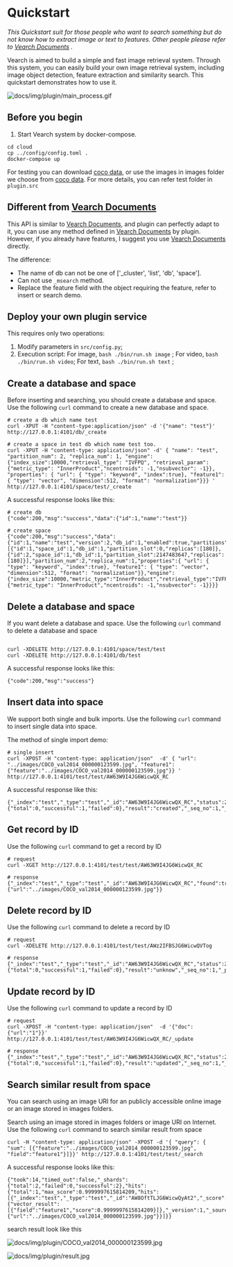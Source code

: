 # Quickstart

*This  Quickstart suit for those people who want to search something but do not know how to extract image or text to features. Other people please refer to [Vearch Documents](https://vearch.readthedocs.io/en/latest/index.html) .* 

Vearch is aimed to build a simple and fast image retrieval system. Through this system, you can easily build your own image retrieval system, including image object detection,  feature extraction and similarity search. This quickstart demonstrates how to use it.

![docs/img/plugin/main_process.gif](img/plugin/main_process.gif)



## Before you begin

1. Start Vearch system by docker-compose.
```shell
cd cloud
cp ../config/config.toml .
docker-compose up
```

 For testing you can download  [coco data](https://pjreddie.com/media/files/val2014.zip), or  use the images in images folder we choose from [coco data](https://pjreddie.com/media/files/val2014.zip). For more details, you can refer test folder in `plugin.src`

## Different from [Vearch Documents](https://vearch.readthedocs.io/en/latest/index.html)

This API is similar to [Vearch Documents](https://vearch.readthedocs.io/en/latest/index.html),  and plugin can perfectly adapt to it, you can use any method defined in [Vearch Documents](https://vearch.readthedocs.io/en/latest/index.html) by plugin. However, if you already have features, I suggest you use [Vearch Documents](https://vearch.readthedocs.io/en/latest/index.html) directly.

The difference:

- The name of db can not be one of  ['_cluster', 'list', 'db', 'space'].
- Can not use `_msearch` method.
- Replace the feature field with the object requiring the feature, refer to insert or search demo.


## Deploy your own plugin service

This requires only two operations:

1. Modify parameters in `src/config.py`;
2. Execution script:
    For image, `bash ./bin/run.sh image` ;
    For video, `bash ./bin/run.sh video`;
    For text, `bash ./bin/run.sh text` ;



## Create a database and space

Before inserting and searching, you should create a database and space. Use the following `curl` command to create a new database and space.

```shell
# create a db which name test
curl -XPUT -H "content-type:application/json" -d '{"name": "test"}' http://127.0.0.1:4101/db/_create

# create a space in test db which name test too.
curl -XPUT -H "content-type: application/json" -d' { "name": "test",
"partition_num": 2, "replica_num": 1, "engine":
{"index_size":10000,"retrieval_type": "IVFPQ", "retrieval_param": {"metric_type": "InnerProduct","ncentroids": -1,"nsubvector": -1}}, "properties": { "url": { "type": "keyword", "index":true}, "feature1": { "type": "vector", "dimension":512, "format": "normalization"}}} ' http://127.0.0.1:4101/space/test/_create
```

A successful response looks like this:

```shell
# create db
{"code":200,"msg":"success","data":{"id":1,"name":"test"}}

# create space
{"code":200,"msg":"success","data":{"id":1,"name":"test","version":2,"db_id":1,"enabled":true,"partitions":[{"id":1,"space_id":1,"db_id":1,"partition_slot":0,"replicas":[180]},{"id":2,"space_id":1,"db_id":1,"partition_slot":2147483647,"replicas":[180]}],"partition_num":2,"replica_num":1,"properties":{ "url": { "type": "keyword", "index":true}, "feature1": { "type": "vector", "dimension":512, "format": "normalization"}},"engine":{"index_size":10000,"metric_type":"InnerProduct","retrieval_type":"IVFPQ","retrieval_param":{"metric_type": "InnerProduct","ncentroids": -1,"nsubvector": -1}}}}
```



## Delete a database and space

If you want delete a database and space. Use the following `curl` command to delete a database and space

```shell

curl -XDELETE http://127.0.0.1:4101/space/test/test
curl -XDELETE http://127.0.0.1:4101/db/test
```

A successful response looks like this:

```shell
{"code":200,"msg":"success"}
```



## Insert data into space

We support both single and bulk imports. Use the following `curl` command to insert single data into space.

The method of single import demo:

```shell
# single insert
curl -XPOST -H "content-type: application/json"  -d' { "url": "../images/COCO_val2014_000000123599.jpg", "feature1":{"feature":"../images/COCO_val2014_000000123599.jpg"}} ' http://127.0.0.1:4101/test/test/AW63W9I4JG6WicwQX_RC

```

A successful response like this:

```shell
{"_index":"test","_type":"test","_id":"AW63W9I4JG6WicwQX_RC","status":201,"_version":1,"_shards":{"total":0,"successful":1,"failed":0},"result":"created","_seq_no":1,"_primary_term":1}
```

## Get record by ID

Use the following `curl` command to get a record by ID

```shell
# request
curl -XGET http://127.0.0.1:4101/test/test/AW63W9I4JG6WicwQX_RC

# response
{"_index":"test","_type":"test","_id":"AW63W9I4JG6WicwQX_RC","found":true,"_version":1,"_source":{"url":"../images/COCO_val2014_000000123599.jpg"}}
```



## Delete record by ID

Use the following `curl` command to delete a record by ID

```shell
# request
curl -XDELETE http://127.0.0.1:4101/test/test/AWz2IFBSJG6WicwQVTog

# response
{"_index":"test","_type":"test","_id":"AW63W9I4JG6WicwQX_RC","status":200,"_version":0,"_shards":{"total":0,"successful":1,"failed":0},"result":"unknow","_seq_no":1,"_primary_term":1}
```



## Update record by ID

Use the following `curl` command to update a record by ID

```shell
# request
curl -XPOST -H "content-type: application/json"  -d '{"doc": {"url":"1"}}' http://127.0.0.1:4101/test/test/AW63W9I4JG6WicwQX_RC/_update

# response
{"_index":"test","_type":"test","_id":"AW63W9I4JG6WicwQX_RC","status":200,"_version":1,"_shards":{"total":0,"successful":1,"failed":0},"result":"updated","_seq_no":1,"_primary_term":1}
```



## Search similar result from space 

You can search using  an image URI for an publicly accessible online image or an image stored in images folders.

Search using an image stored in images folders or image URI on Internet. Use the following `curl` command to search  similar result from space

```shell
curl -H "content-type: application/json" -XPOST -d '{ "query": { "sum": [{"feature":"../images/COCO_val2014_000000123599.jpg", "field":"feature1"}]}}' http://127.0.0.1:4101/test/test/_search

```

A successful response looks like this:

```shell
{"took":14,"timed_out":false,"_shards":{"total":2,"failed":0,"successful":2},"hits":{"total":1,"max_score":0.9999997615814209,"hits":[{"_index":"test","_type":"test","_id":"AW8OftTLJG6WicwQyAt2","_score":0.9999997615814209,"_extra":{"vector_result":[{"field":"feature1","score":0.9999997615814209}]},"_version":1,"_source":{"url":"../images/COCO_val2014_000000123599.jpg"}}]}}
```

search result look like this

![docs/img/plugin/COCO_val2014_000000123599.jpg](img/plugin/COCO_val2014_000000123599.jpg)

![docs/img/plugin/result.jpg](img/plugin/result.jpg)
